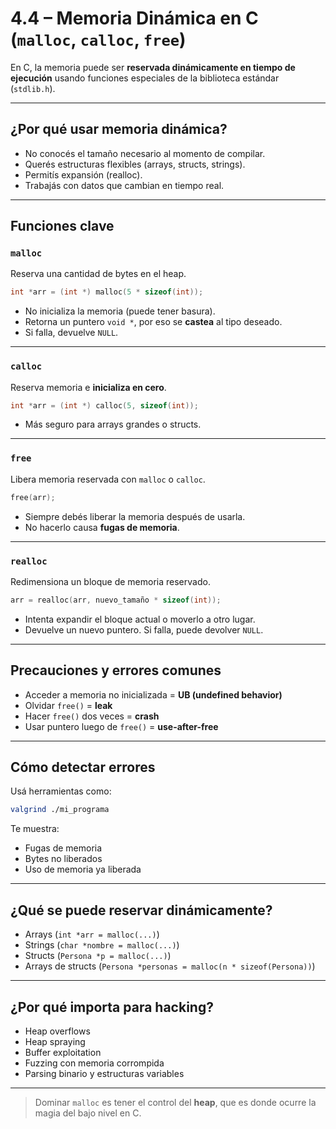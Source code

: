 # 4.4 – Memoria Dinámica en C (`malloc`, `calloc`, `free`)

En C, la memoria puede ser **reservada dinámicamente en tiempo de ejecución** usando funciones especiales de la biblioteca estándar (`stdlib.h`).

---

## ¿Por qué usar memoria dinámica?

- No conocés el tamaño necesario al momento de compilar.
- Querés estructuras flexibles (arrays, structs, strings).
- Permitís expansión (realloc).
- Trabajás con datos que cambian en tiempo real.

---

## Funciones clave

### `malloc`

Reserva una cantidad de bytes en el heap.

```c
int *arr = (int *) malloc(5 * sizeof(int));
```

- No inicializa la memoria (puede tener basura).
- Retorna un puntero `void *`, por eso se **castea** al tipo deseado.
- Si falla, devuelve `NULL`.

---

### `calloc`

Reserva memoria e **inicializa en cero**.

```c
int *arr = (int *) calloc(5, sizeof(int));
```

- Más seguro para arrays grandes o structs.

---

### `free`

Libera memoria reservada con `malloc` o `calloc`.

```c
free(arr);
```

- Siempre debés liberar la memoria después de usarla.
- No hacerlo causa **fugas de memoria**.

---

### `realloc`

Redimensiona un bloque de memoria reservado.

```c
arr = realloc(arr, nuevo_tamaño * sizeof(int));
```

- Intenta expandir el bloque actual o moverlo a otro lugar.
- Devuelve un nuevo puntero. Si falla, puede devolver `NULL`.

---

## Precauciones y errores comunes

- Acceder a memoria no inicializada = **UB (undefined behavior)**
- Olvidar `free()` = **leak**
- Hacer `free()` dos veces = **crash**
- Usar puntero luego de `free()` = **use-after-free**

---

## Cómo detectar errores

Usá herramientas como:

```bash
valgrind ./mi_programa
```

Te muestra:
- Fugas de memoria
- Bytes no liberados
- Uso de memoria ya liberada

---

## ¿Qué se puede reservar dinámicamente?

- Arrays (`int *arr = malloc(...)`)
- Strings (`char *nombre = malloc(...)`)
- Structs (`Persona *p = malloc(...)`)
- Arrays de structs (`Persona *personas = malloc(n * sizeof(Persona))`)

---

## ¿Por qué importa para hacking?

- Heap overflows
- Heap spraying
- Buffer exploitation
- Fuzzing con memoria corrompida
- Parsing binario y estructuras variables

---

> Dominar `malloc` es tener el control del **heap**, que es donde ocurre la magia del bajo nivel en C.
